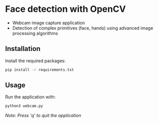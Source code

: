 # Face detection with OpenCV
- Webcam image capture application <br/>
- Detection of complex primitives (face, hands) using advanced image processing algorithms

## Installation
Install the required packages: 

```sh
pip install -r requirements.txt
```

## Usage
Run the application with:

```sh
python3 webcam.py 
```
<i>Note: Press 'q' to quit the application</i>
